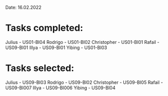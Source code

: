 Date: 16.02.2022

# Tasks completed:
Julius - US01-BI04
Rodrigo - US01-BI02
Christopher - US01-BI01
Rafail - US09-BI01
Illya - US09-BI01
Yibing - US01-BI03

# Tasks selected:
Julius - US09-BI03
Rodrigo - US09-BI02
Christopher - US09-BI05
Rafail - US09-BI007
Illya - US09-BI006
Yibing - US09-BI04
